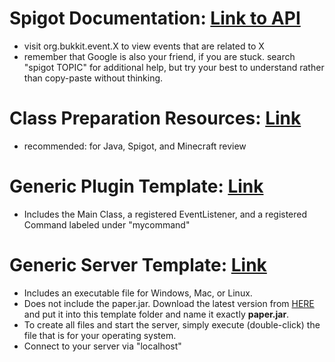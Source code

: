 # Spigot Documentation: [Link to API](https://hub.spigotmc.org/javadocs/spigot/)
* visit org.bukkit.event.X to view events that are related to X
* remember that Google is also your friend, if you are stuck. search "spigot TOPIC" for additional help, but try your best to understand rather than copy-paste without thinking.

# Class Preparation Resources: [Link](https://docs.google.com/document/d/1d_jIQ9qtlgppQgexXrB5egKXBdNyuA__BPb66UPD9zg/edit?usp=sharing)
* recommended: for Java, Spigot, and Minecraft review

# Generic Plugin Template: [Link](https://drive.google.com/uc?export=download&id=1o4HmVgx_Xh_lbWa_GSFml01c7f8ifJx1)
* Includes the Main Class, a registered EventListener, and a registered Command labeled under "mycommand"

# Generic Server Template: [Link](https://drive.google.com/uc?export=download&id=1Giko7Kw7wq93G7w1BG178n4U345aiHsA)
* Includes an executable file for Windows, Mac, or Linux.
* Does not include the paper.jar. Download the latest version from [HERE](https://papermc.io/downloads) and put it into this template folder and name it exactly **paper.jar**.
* To create all files and start the server, simply execute (double-click) the file that is for your operating system. 
* Connect to your server via "localhost"